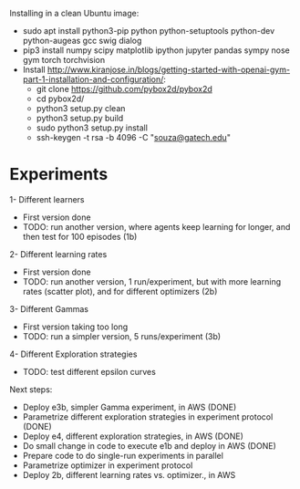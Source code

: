 Installing in a clean Ubuntu image:
- sudo apt install python3-pip python python-setuptools python-dev python-augeas gcc swig dialog
- pip3 install numpy scipy matplotlib ipython jupyter pandas sympy nose gym torch torchvision
- Install http://www.kiranjose.in/blogs/getting-started-with-openai-gym-part-1-installation-and-configuration/:
    - git clone https://github.com/pybox2d/pybox2d
    - cd pybox2d/
    - python3 setup.py clean
    - python3 setup.py build
    - sudo python3 setup.py install
    - ssh-keygen -t rsa -b 4096 -C "souza@gatech.edu"
    
# Experiments

1- Different learners
- First version done
- TODO: run another version, where agents keep learning for longer, and then test for 100 episodes (1b)

2- Different learning rates
- First version done
- TODO: run another version, 1 run/experiment, but with more learning rates (scatter plot), and for different optimizers (2b)

3- Different Gammas
- First version taking too long
- TODO: run a simpler version, 5 runs/experiment (3b)

4- Different Exploration strategies
- TODO: test different epsilon curves

Next steps:
- Deploy e3b, simpler Gamma experiment, in AWS (DONE)
- Parametrize different exploration strategies in experiment protocol (DONE)
- Deploy e4, different exploration strategies, in AWS (DONE)
- Do small change in code to execute e1b and deploy in AWS (DONE)
- Prepare code to do single-run experiments in parallel
- Parametrize optimizer in experiment protocol
- Deploy 2b, different learning rates vs. optimizer., in AWS

